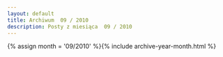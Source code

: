 ```yaml
---
layout: default
title: Archiwum  09 / 2010
description: Posty z miesiąca  09 / 2010
---
```

{% assign month = '09/2010' %}{% include archive-year-month.html %}
